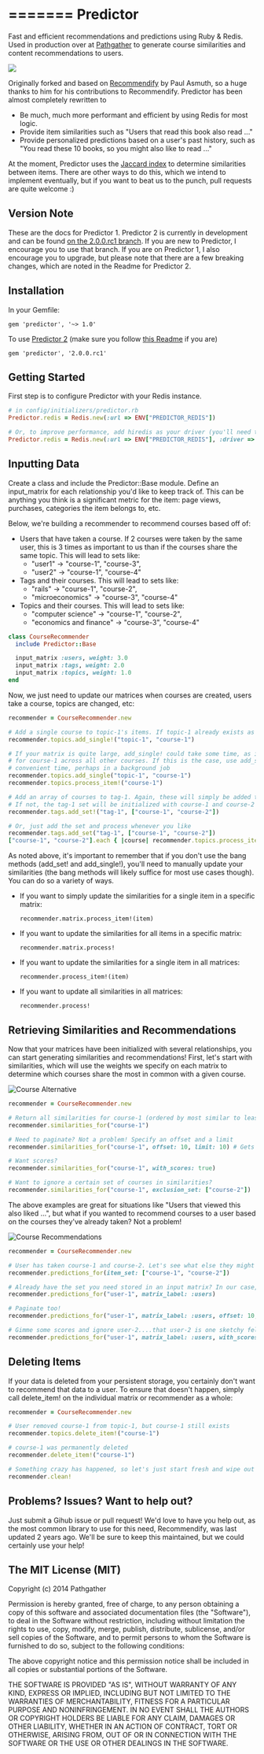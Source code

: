 =======
Predictor
=========

Fast and efficient recommendations and predictions using Ruby & Redis. Used in production over at [Pathgather](http://pathgather.com) to generate course similarities and content recommendations to users.

![](https://www.codeship.io/projects/5aeeedf0-6053-0131-2319-5ede98f174ff/status)

Originally forked and based on [Recommendify](https://github.com/paulasmuth/recommendify) by Paul Asmuth, so a huge thanks to him for his contributions to Recommendify. Predictor has been almost completely rewritten to
* Be much, much more performant and efficient by using Redis for most logic.
* Provide item similarities such as "Users that read this book also read ..."
* Provide personalized predictions based on a user's past history, such as "You read these 10 books, so you might also like to read ..."

At the moment, Predictor uses the [Jaccard index](http://en.wikipedia.org/wiki/Jaccard_index) to determine similarities between items. There are other ways to do this, which we intend to implement eventually, but if you want to beat us to the punch, pull requests are quite welcome :)

Version Note
---------------------
These are the docs for Predictor 1. Predictor 2 is currently in development and can be found [on the 2.0.0.rc1 branch](https://github.com/Pathgather/predictor/tree/2.0.0.rc1). If you are new to Predictor, I encourage you to use that branch. If you are on Predictor 1, I also encourage you to upgrade, but please note that there are a few breaking changes, which are noted in the Readme for Predictor 2.

Installation
---------------------
In your Gemfile:
```
gem 'predictor', '~> 1.0'
```
To use [Predictor 2](https://github.com/Pathgather/predictor/tree/2.0.0.rc1) (make sure you follow [this Readme](https://github.com/Pathgather/predictor/tree/2.0.0.rc1) if you are)
```
gem 'predictor', '2.0.0.rc1'
```
Getting Started
---------------------
First step is to configure Predictor with your Redis instance.
```ruby
# in config/initializers/predictor.rb
Predictor.redis = Redis.new(:url => ENV["PREDICTOR_REDIS"])

# Or, to improve performance, add hiredis as your driver (you'll need to install the hiredis gem first)
Predictor.redis = Redis.new(:url => ENV["PREDICTOR_REDIS"], :driver => :hiredis)
```
Inputting Data
---------------------
Create a class and include the Predictor::Base module. Define an input_matrix for each relationship you'd like to keep track of. This can be anything you think is a significant metric for the item: page views, purchases, categories the item belongs to, etc.

Below, we're building a recommender to recommend courses based off of:
* Users that have taken a course. If 2 courses were taken by the same user, this is 3 times as important to us than if the courses share the same topic. This will lead to sets like:
  * "user1" -> "course-1", "course-3",
  * "user2" -> "course-1", "course-4"
* Tags and their courses. This will lead to sets like:
  * "rails" -> "course-1", "course-2",
  * "microeconomics" -> "course-3", "course-4"
* Topics and their courses. This will lead to sets like:
  * "computer science" -> "course-1", "course-2",
  * "economics and finance" -> "course-3", "course-4"

```ruby
class CourseRecommender
  include Predictor::Base

  input_matrix :users, weight: 3.0
  input_matrix :tags, weight: 2.0
  input_matrix :topics, weight: 1.0
end
```

Now, we just need to update our matrices when courses are created, users take a course, topics are changed, etc:
```ruby
recommender = CourseRecommender.new

# Add a single course to topic-1's items. If topic-1 already exists as a set ID, this just adds course-1 to the set
recommender.topics.add_single!("topic-1", "course-1")

# If your matrix is quite large, add_single! could take some time, as it must calculate the similarity scores
# for course-1 across all other courses. If this is the case, use add_single and process the item at a more
# convenient time, perhaps in a background job
recommender.topics.add_single("topic-1", "course-1")
recommender.topics.process_item!("course-1")

# Add an array of courses to tag-1. Again, these will simply be added to tag-1's existing set, if it exists.
# If not, the tag-1 set will be initialized with course-1 and course-2
recommender.tags.add_set!("tag-1", ["course-1", "course-2"])

# Or, just add the set and process whenever you like
recommender.tags.add_set("tag-1", ["course-1", "course-2"])
["course-1", "course-2"].each { |course| recommender.topics.process_item!(course) }
```

As noted above, it's important to remember that if you don't use the bang methods (add_set! and add_single!), you'll need to manually update your similarities (the bang methods will likely suffice for most use cases though). You can do so a variety of ways.
* If you want to simply update the similarities for a single item in a specific matrix:
  ````
  recommender.matrix.process_item!(item)
  ````
* If you want to update the similarities for all items in a specific matrix:
  ````
  recommender.matrix.process!
  ````
* If you want to update the similarities for a single item in all matrices:
  ````
  recommender.process_item!(item)
  ````
* If you want to update all similarities in all matrices:
  ````
  recommender.process!
  ````

Retrieving Similarities and Recommendations
---------------------
Now that your matrices have been initialized with several relationships, you can start generating similarities and recommendations! First, let's start with similarities, which will use the weights we specify on each matrix to determine which courses share the most in common with a given course.

![Course Alternative](http://pathgather.github.io/predictor/images/course-alts.png)

```ruby
recommender = CourseRecommender.new

# Return all similarities for course-1 (ordered by most similar to least).
recommender.similarities_for("course-1")

# Need to paginate? Not a problem! Specify an offset and a limit
recommender.similarities_for("course-1", offset: 10, limit: 10) # Gets similarities 11-20

# Want scores?
recommender.similarities_for("course-1", with_scores: true)

# Want to ignore a certain set of courses in similarities?
recommender.similarities_for("course-1", exclusion_set: ["course-2"])
```

The above examples are great for situations like "Users that viewed this also liked ...", but what if you wanted to recommend courses to a user based on the courses they've already taken? Not a problem!

![Course Recommendations](http://pathgather.github.io/predictor/images/suggested.png)

```ruby
recommender = CourseRecommender.new

# User has taken course-1 and course-2. Let's see what else they might like...
recommender.predictions_for(item_set: ["course-1", "course-2"])

# Already have the set you need stored in an input matrix? In our case, we do (the users matrix stores the courses a user has taken), so we can just do:
recommender.predictions_for("user-1", matrix_label: :users)

# Paginate too!
recommender.predictions_for("user-1", matrix_label: :users, offset: 10, limit: 10)

# Gimme some scores and ignore user-2....that user-2 is one sketchy fella
recommender.predictions_for("user-1", matrix_label: :users, with_scores: true, exclusion_set: ["user-2"])
```

Deleting Items
---------------------
If your data is deleted from your persistent storage, you certainly don't want to recommend that data to a user. To ensure that doesn't happen, simply call delete_item! on the individual matrix or recommender as a whole:
```ruby
recommender = CourseRecommender.new

# User removed course-1 from topic-1, but course-1 still exists
recommender.topics.delete_item!("course-1")

# course-1 was permanently deleted
recommender.delete_item!("course-1")

# Something crazy has happened, so let's just start fresh and wipe out all previously stored similarities:
recommender.clean!
```

Problems? Issues? Want to help out?
---------------------
Just submit a Gihub issue or pull request! We'd love to have you help out, as the most common library to use for this need, Recommendify, was last updated 2 years ago. We'll be sure to keep this maintained, but we could certainly use your help!

The MIT License (MIT)
---------------------
Copyright (c) 2014 Pathgather

Permission is hereby granted, free of charge, to any person obtaining a copy of
this software and associated documentation files (the "Software"), to deal in
the Software without restriction, including without limitation the rights to
use, copy, modify, merge, publish, distribute, sublicense, and/or sell copies of
the Software, and to permit persons to whom the Software is furnished to do so,
subject to the following conditions:

The above copyright notice and this permission notice shall be included in all
copies or substantial portions of the Software.

THE SOFTWARE IS PROVIDED "AS IS", WITHOUT WARRANTY OF ANY KIND, EXPRESS OR
IMPLIED, INCLUDING BUT NOT LIMITED TO THE WARRANTIES OF MERCHANTABILITY, FITNESS
FOR A PARTICULAR PURPOSE AND NONINFRINGEMENT. IN NO EVENT SHALL THE AUTHORS OR
COPYRIGHT HOLDERS BE LIABLE FOR ANY CLAIM, DAMAGES OR OTHER LIABILITY, WHETHER
IN AN ACTION OF CONTRACT, TORT OR OTHERWISE, ARISING FROM, OUT OF OR IN
CONNECTION WITH THE SOFTWARE OR THE USE OR OTHER DEALINGS IN THE SOFTWARE.

